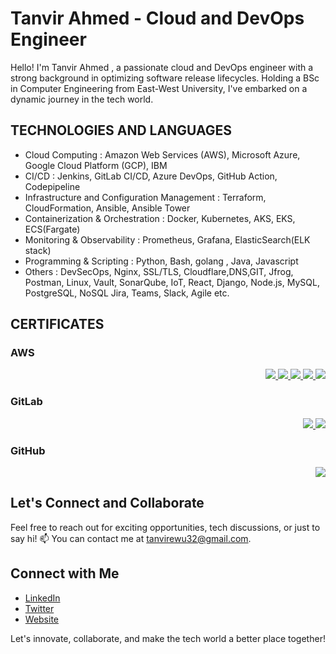 # Tanvir Ahmed - Cloud and DevOps Engineer

Hello! I'm Tanvir Ahmed , a passionate cloud and DevOps engineer with a strong background in optimizing software release lifecycles. Holding a BSc in Computer Engineering from East-West University, I've embarked on a dynamic journey in the tech world.

## TECHNOLOGIES AND LANGUAGES
- Cloud Computing : Amazon Web Services (AWS), Microsoft Azure, Google Cloud Platform (GCP), IBM
- CI/CD : Jenkins, GitLab CI/CD, Azure DevOps, GitHub Action, Codepipeline
- Infrastructure and Configuration Management : Terraform, CloudFormation, Ansible, Ansible Tower
- Containerization & Orchestration : Docker, Kubernetes, AKS, EKS, ECS(Fargate)
- Monitoring & Observability : Prometheus, Grafana, ElasticSearch(ELK stack)
- Programming & Scripting : Python, Bash, golang , Java, Javascript
- Others : DevSecOps, Nginx, SSL/TLS, Cloudflare,DNS,GIT, Jfrog, Postman, Linux, Vault, SonarQube, IoT, React, Django,
Node.js, MySQL, PostgreSQL, NoSQL Jira, Teams, Slack, Agile etc.

## CERTIFICATES

### AWS
<div style="text-align: right;">
    <a href="https://www.credly.com/badges/5b6dd2a4-d2dd-4e21-8dcd-ba58a08b030c" target="_blank">
        <img src="https://images.credly.com/size/100x100/images/0e284c3f-5164-4b21-8660-0d84737941bc/image.png">
    </a>
    <a href="https://www.credly.com/badges/672ac931-09db-46eb-9e5c-93002de810be" target="_blank">
        <img src="https://images.credly.com/size/100x100/images/00634f82-b07f-4bbd-a6bb-53de397fc3a6/image.png">
    </a>
    <a href="https://www.credly.com/badges/7b0951ca-3119-4326-8c10-90473a9d7645" target="_blank">
        <img src="https://images.credly.com/size/100x100/images/73e4a58b-a8ef-41a3-a7db-9183dd269882/image.png">
    </a>
    <a href="https://www.credly.com/badges/4c001b78-ad88-465c-8c41-f587da2a603f" target="_blank">
        <img src="https://images.credly.com/size/100x100/images/2784d0d8-327c-406f-971e-9f0e15097003/image.png">
    </a>
    <a href="https://www.credly.com/badges/dbb1c689-99a6-444a-af0e-2a6144cb80d9" target="_blank">
        <img src="https://images.credly.com/size/100x100/images/a894153e-1762-4870-83b9-150ff294d7fb/image.png">
    </a>
</div>

### GitLab
<div style="text-align: right;">
    <a href="https://www.credly.com/badges/f7ae4c31-ddbd-462b-885b-ac5345f3f001" target="_blank">
        <img src="https://images.credly.com/size/100x100/images/cbfb08bb-74b3-4768-81ac-93c30335cb83/image.png">
    </a>
    <a href="https://www.credly.com/badges/52c9e53f-477b-4b3e-a498-b1e9cc4afc64" target="_blank">
        <img src="https://images.credly.com/size/100x100/images/9bc216e6-406e-491f-903f-2f7ca60facc6/image.png">
    </a>
</div>

### GitHub
<div style="text-align: right;">
    <a href="https://www.credly.com/badges/b5f67edc-b252-42a5-ae62-b16b25f7cae3" target="_blank">
        <img src="https://images.credly.com/size/100x100/images/024d0122-724d-4c5a-bd83-cfe3c4b7a073/image.png">
    </a>
</div>



## Let's Connect and Collaborate

Feel free to reach out for exciting opportunities, tech discussions, or just to say hi! 📫 You can contact me at [tanvirewu32@gmail.com](mailto:tanvirewu32@gmail.com).

## Connect with Me

- [LinkedIn](https://www.linkedin.com/in/tanvir-cse)
- [Twitter](https://twitter.com/I_AMTANVIR)
- [Website](https://www.iamtanvir.xyz/)

Let's innovate, collaborate, and make the tech world a better place together! 
